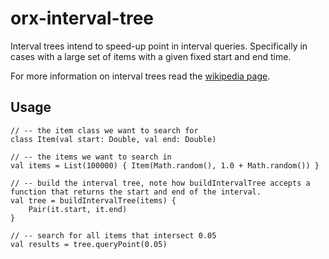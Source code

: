 # orx-interval-tree

Interval trees intend to speed-up point in interval queries. Specifically in cases with a large set of items with a given
fixed start and end time.

For more information on interval trees read the [wikipedia page](https://en.wikipedia.org/wiki/Interval_tree).

## Usage
```
// -- the item class we want to search for
class Item(val start: Double, val end: Double)

// -- the items we want to search in
val items = List(100000) { Item(Math.random(), 1.0 + Math.random()) }

// -- build the interval tree, note how buildIntervalTree accepts a function that returns the start and end of the interval.
val tree = buildIntervalTree(items) {
    Pair(it.start, it.end)
}

// -- search for all items that intersect 0.05
val results = tree.queryPoint(0.05)
```

